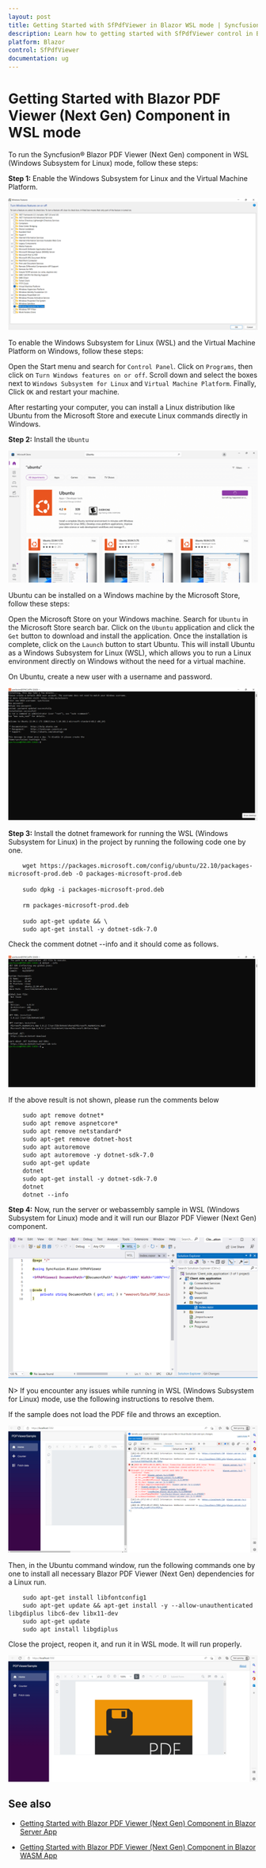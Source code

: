 ```yaml
---
layout: post
title: Getting Started with SfPdfViewer in Blazor WSL mode | Syncfusion
description: Learn how to getting started with SfPdfViewer control in Blazor WSL (Windows Subsystem for Linux) mode. 
platform: Blazor
control: SfPdfViewer
documentation: ug
---
```


# Getting Started with Blazor PDF Viewer (Next Gen) Component in WSL mode

To run the Syncfusion&reg; Blazor PDF Viewer (Next Gen) component in WSL (Windows Subsystem for Linux) mode, follow these steps:

**Step 1:** Enable the Windows Subsystem for Linux and the Virtual Machine Platform.

![Create-new-blazor-wsl-app](gettingstarted-images/turn-features.png)

To enable the Windows Subsystem for Linux (WSL) and the Virtual Machine Platform on Windows, follow these steps:

Open the Start menu and search for `Control Panel`. Click on `Programs`, then click on `Turn Windows features on or off`. Scroll down and select the boxes next to `Windows Subsystem for Linux` and `Virtual Machine Platform`. Finally, Click `OK` and restart your machine.

After restarting your computer, you can install a Linux distribution like Ubuntu from the Microsoft Store and execute Linux commands directly in Windows.

**Step 2:** Install the `Ubuntu`

![Create-new-blazor-wsl-app](gettingstarted-images/ubuntu-install.png)

Ubuntu can be installed on a Windows machine by the Microsoft Store, follow these steps:

Open the Microsoft Store on your Windows machine. Search for `Ubuntu` in the Microsoft Store search bar. Click on the `Ubuntu` application and click the `Get` button to download and install the application. Once the installation is complete, click on the `Launch` button to start Ubuntu. This will install Ubuntu as a Windows Subsystem for Linux (WSL), which allows you to run a Linux environment directly on Windows without the need for a virtual machine.

On Ubuntu, create a new user with a username and password.

![Create-new-blazor-wsl-app](gettingstarted-images/username-password.png)

**Step 3:** Install the dotnet framework for running the WSL (Windows Subsystem for Linux) in the project by running the following code one by one. 

```
    wget https://packages.microsoft.com/config/ubuntu/22.10/packages-microsoft-prod.deb -O packages-microsoft-prod.deb

    sudo dpkg -i packages-microsoft-prod.deb

    rm packages-microsoft-prod.deb

    sudo apt-get update && \
    sudo apt-get install -y dotnet-sdk-7.0

```

Check the comment dotnet --info and it should come as follows.

![Create-new-blazor-wsl-app](gettingstarted-images/dotnet-info.png)

If the above result is not shown, please run the comments below 

```
    sudo apt remove dotnet*
    sudo apt remove aspnetcore*
    sudo apt remove netstandard*
    sudo apt-get remove dotnet-host
    sudo apt autoremove
    sudo apt autoremove -y dotnet-sdk-7.0
    sudo apt-get update
    dotnet
    sudo apt-get install -y dotnet-sdk-7.0
    dotnet
    dotnet --info
```
**Step 4:** Now, run the server or webassembly sample in WSL (Windows Subsystem for Linux) mode and it will run our Blazor PDF Viewer (Next Gen) component.

![WSL-Mode](gettingstarted-images/WSL-Mode.png)

N> If you encounter any issues while running in WSL (Windows Subsystem for Linux) mode, use the following instructions to resolve them.

If the sample does not load the PDF file and throws an exception.

![Create-new-blazor-wsl-app](gettingstarted-images/exception.png)

Then, in the Ubuntu command window, run the following commands one by one to install all necessary Blazor PDF Viewer (Next Gen) dependencies for a Linux run.

```
    sudo apt-get install libfontconfig1
    sudo apt-get update && apt-get install -y --allow-unauthenticated libgdiplus libc6-dev libx11-dev
    sudo apt-get update
    sudo apt install libgdiplus

```

Close the project, reopen it, and run it in WSL mode. It will run properly.

![Create-new-blazor-wsl-app](gettingstarted-images/final.png)

## See also

* [Getting Started with Blazor PDF Viewer (Next Gen) Component in Blazor Server App](./server-side-application)

* [Getting Started with Blazor PDF Viewer (Next Gen) Component in Blazor WASM App](./web-assembly-application)